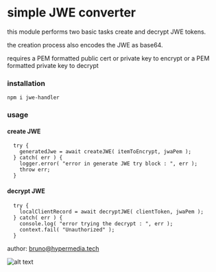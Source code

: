 # simple JWE converter

this module performs two basic tasks create and decrypt JWE tokens.

the creation process also encodes the JWE as base64.

requires a PEM formatted public cert or private key to encrypt or a PEM formatted private key to decrypt

### installation

`npm i jwe-handler`

### usage

#### create JWE

```
  try {
    generatedJwe = await createJWE( itemToEncrypt, jwaPem );
  } catch( err ) {
    logger.error( "error in generate JWE try block : ", err );
    throw err;
  }
```

#### decrypt JWE

```
  try {
    localClientRecord = await decryptJWE( clientToken, jwaPem );
  } catch( err ) {
    console.log( "error trying the decrypt : ", err );
    context.fail( "Unauthorized" );
  }
```

author: bruno@hypermedia.tech

![alt text](https://public-docs-encryption.s3-us-west-2.amazonaws.com/ht_square_small.png "hypermedia.tech")